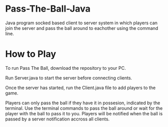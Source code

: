 # Pass-The-Ball-Java
Java program socked based client to server system in which players can join the server and pass the ball around to eachother using the command line.

# How to Play

To run Pass The Ball, download the repository to your PC. 

Run Server.java to start the server before connecting clients. 

Once the server has started, run the Client.java file to add players to the game.

Players can only pass the ball if they have it in possesion, indicated by the terminal. Use the terminal commands to pass the ball around or wait for the player with the ball to pass it to you. Players will be notified when the ball is passed by a server notification accross all clients.




